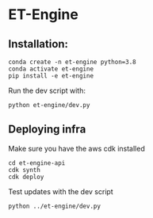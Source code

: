 # ET-Engine

## Installation:

```
conda create -n et-engine python=3.8
conda activate et-engine
pip install -e et-engine
```

Run the dev script with:

```
python et-engine/dev.py
```

## Deploying infra

Make sure you have the aws cdk installed
```
cd et-engine-api
cdk synth
cdk deploy
```

Test updates with the dev script

```
python ../et-engine/dev.py
```
